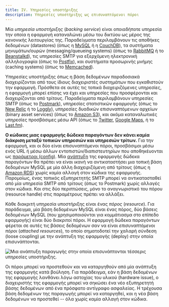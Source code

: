 ```yaml
---
title: IV. Υπηρεσίες υποστήριξης
description: Υπηρεσίες υποστήριξης ως επισυναπτόμενοι πόροι
---
```

Μία *υπηρεσία υποστήριξης* (*backing service*) είναι οποιαδήποτε υπηρεσία την οποία η εφαρμογή καταναλώνει μέσω του δικτύου ως μέρος της κανονικής λειτουργίας της.  Παραδείγματα περιλαμβάνουν τις αποθήκες δεδομένων (datastores) (όπως η [MySQL](http://dev.mysql.com/) ή η [CouchDB](http://couchdb.apache.org/)), τα συστήματα μηνυμάτων/ουρών (messaging/queueing systems) (όπως το [RabbitMQ](http://www.rabbitmq.com/) ή το [Beanstalkd](https://beanstalkd.github.io)), τις υπηρεσίες SMTP για εξερχόμενη ηλεκτρονική αλληλογραφία (όπως το [Postfix](http://www.postfix.org/)), και συστήματα προσωρινής μνήμης (caching systems) (όπως το [Memcached](http://memcached.org/)).

Υπηρεσίες υποστήριξης όπως η βάση δεδομένων παραδοσιακά διαχειρίζονται από τους ίδιους διαχειριστές συστημάτων που εγκαθιστούν την εφαρμογή.  Πρόσθετα σε αυτές τις τοπικά διαχειριζόμενες υπηρεσίες, η εφαρμογή μπορεί επίσης να έχει και υπηρεσίες που προσφέρονται και διαχειρίζονται από τρίτους.  Παραδείγματα περιλαμβάνουν υπηρεσίες SMTP (όπως το [Postmark](http://postmarkapp.com/)), υπηρεσίες στατιστικών εφαρμογής (όπως το [New Relic](http://newrelic.com/) ή το [Loggly](http://www.loggly.com/)), υπηρεσίες δυαδικών επισυναπτόμενων αρχείων (binary asset services) (όπως το [Amazon S3](http://aws.amazon.com/s3/)), και ακόμα καταναλωτικές υπηρεσίες προσβάσιμες μέσω API (όπως το [Twitter](http://dev.twitter.com/), [Google Maps](https://developers.google.com/maps/), ή το [Last.fm](http://www.last.fm/api)).

**Ο κώδικας μιας εφαρμογής δώδεκα παραγόντων δεν κάνει καμία διάκριση μεταξύ τοπικών υπηρεσιών και υπηρεσιών τρίτων.**  Για την εφαρμογή, και οι δύο είναι επισυναπτόμενοι πόροι, προσβάσιμοι μέσω ενός URL ή μέσω άλλων εντοπιστών/διαπιστευτηρίων που αποθηκέυονται ως [παράμετροι (config)](./config).  Μία [ανάπτυξη](./codebase) της εφαρμογής δώδεκα παραγόντων θα πρέπει να είναι ικανή να αντικαταστήσει μια τοπική βάση δεδομένων MySQL με μία άλλη διαχειριζόμενη από τρίτους (όπως η [Amazon RDS](http://aws.amazon.com/rds/)) χωρίς καμία αλλαγή στον κώδικα της εφαρμογής.  Παρομοίως, ένας τοπικός εξυπηρετητής SMTP μπορεί να αντικατασταθεί από μία υπηρεσία SMTP από τρίτους (όπως το Postmark) χωρίς αλλαγές στον κώδικα.  Και στις δύο περιπτώσεις, μόνο το αναγνωριστικό του πόρου (resource handle) στις παραμέτρους πρέπει να αλλάξει.

Κάθε διακριτή υπηρεσία υποστήριξης είναι ένας *πόρος* (*resource*).  Για παράδειγμα, μία βάση δεδομένων MySQL είναι ένας πόρος, δύο βάσεις δεδομένων MySQL (που χρησιμοποιούνται για κομμάτιασμα στο επίπεδο εφαρμογής) είναι δύο διακριτοί πόροι.  Η εφαρμογή δώδεκα παραγόντων φέρεται σε αυτές τις βάσεις δεδομένων σαν να είναι *επισυναπτόμενοι πόροι* (*attached resources*), το οποίο σηματοδοτεί την χαλαρή σύνδεση (loose coupling) με την ανάπτυξη της εφαρμογής (deploy) στην οποία επισυνάπτονται.

<img src="/images/attached-resources.png" class="full" alt="Μια ανάπτυξη παραγωγής στην οποία επισυνάπτονται τέσσερις υπηρεσίες υποστήριξης." />

Οι πόροι μπορεί να προστεθούν και να καταργηθούν από μία ανάπτυξη της εφαρμογής κατά βούληση.  Για παράδειγμα, εάν η βάση δεδομένων της εφαρμογής λανθάνει λόγω αστοχίας του υλικού (hardware issue), ο διαχειριστής της εφαρμογής μπορεί να σηκώσει ένα νέο εξυπηρετητή βάσης δεδομένων από ένα πρόσφατο αντίγραφο ασφαλείας.  Η τρέχουσα βάση δεδομένων της παραγωγής μπορεί να καταργηθεί, και η νέα βάση δεδομένων να προστεθεί -- όλα χωρίς καμία αλλαγή στον κώδικα.
